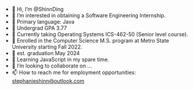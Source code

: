- 👋 Hi, I’m @ShinnDing
- 👀 I’m interested in obtaining a Software Engineering Internship.
- 🌱 Primary language: Java
- 🌱 Undergrad GPA 3.77
- 🌱 Currently taking Operating Systems ICS-462-50 (Senior level course).
- 🌱 Enrolled in the Computer Science M.S. program at Metro State University starting Fall 2022.
- 🌱 est. graduation May 2024
- 🌱 Learning JavaScript in my spare time.
- 💞️ I’m looking to collaborate on ...
- 📫 How to reach me for employment opportunities:  stephanieshinn@outlook.com

<!---
ShinnDing/ShinnDing is a ✨ special ✨ repository because its `README.md` (this file) appears on your GitHub profile.
You can click the Preview link to take a look at your changes.
--->
